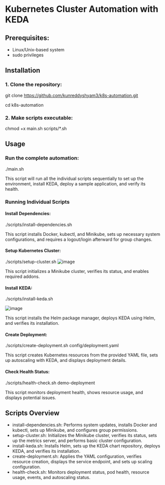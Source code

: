 # Kubernetes Cluster Automation with KEDA
## Prerequisites:
- Linux/Unix-based system
- sudo privileges
## Installation
### 1. Clone the repository:
git clone https://github.com/kunreddyshyam3/k8s-automation.git

cd k8s-automation
### 2. Make scripts executable:
chmod +x main.sh scripts/*.sh
## Usage
### Run the complete automation:
./main.sh

This script will run all the individual scripts sequentially to set up the environment, install KEDA, deploy a sample application, and verify its health.
### Running Individual Scripts
#### Install Dependencies:
./scripts/install-dependencies.sh

This script installs Docker, kubectl, and Minikube, sets up necessary system configurations, and requires a logout/login afterward for group changes.
#### Setup Kubernetes Cluster:
./scripts/setup-cluster.sh
![image](https://github.com/user-attachments/assets/6c1609e3-03d2-4555-bf89-13c10d17afe5)

This script initializes a Minikube cluster, verifies its status, and enables required addons.
#### Install KEDA:
./scripts/install-keda.sh

![image](https://github.com/user-attachments/assets/e28bcdc8-e107-4170-9691-d555d4213d26)


This script installs the Helm package manager, deploys KEDA using Helm, and verifies its installation.
#### Create Deployment:
./scripts/create-deployment.sh config/deployment.yaml

This script creates Kubernetes resources from the provided YAML file, sets up autoscaling with KEDA, and displays deployment details.
#### Check Health Status:
./scripts/health-check.sh demo-deployment

This script monitors deployment health, shows resource usage, and displays potential issues.
## Scripts Overview
- install-dependencies.sh: Performs system updates, installs Docker and kubectl, sets up Minikube, and configures group permissions.
- setup-cluster.sh: Initializes the Minikube cluster, verifies its status, sets up the metrics server, and performs basic cluster configuration.
- install-keda.sh: Installs Helm, sets up the KEDA chart repository, deploys KEDA, and verifies its installation.
- create-deployment.sh: Applies the YAML configuration, verifies resource creation, displays the service endpoint, and sets up scaling configuration.
- health-check.sh: Monitors deployment status, pod health, resource usage, events, and autoscaling status.

